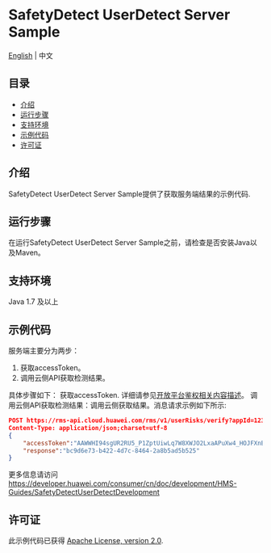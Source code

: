 # SafetyDetect UserDetect Server Sample

[English](https://github.com/HMS-Core/hms-safetydetect-demo-java/blob/master/SafetyDetect-UserDetect-Server-Sample/README.md) | 中文


## 目录

 * [介绍](#介绍)
 * [运行步骤](#运行步骤)
 * [支持环境](#支持环境)
 * [示例代码](#示例代码)
 * [许可证](#许可证)


## 介绍
SafetyDetect UserDetect Server Sample提供了获取服务端结果的示例代码.

## 运行步骤
在运行SafetyDetect UserDetect Server Sample之前，请检查是否安装Java以及Maven。
## 支持环境
Java 1.7 及以上

## 示例代码
服务端主要分为两步：
1. 获取accessToken。
2. 调用云侧API获取检测结果。

具体步骤如下：
获取accessToken.
详细请参见[开放平台鉴权相关内容描述](https://developer.huawei.com/consumer/cn/doc/HMSCore-Guides-V5/open-platform-oauth-0000001050123437-V5)。
调用云侧API获取检测结果：调用云侧获取结果。消息请求示例如下所示:

```json
POST https://rms-api.cloud.huawei.com/rms/v1/userRisks/verify?appId=123456 HTTP/1.1
Content-Type: application/json;charset=utf-8
{
    "accessToken":"AAWWHI94sgUR2RU5_P1ZptUiwLq7W8XWJO2LxaAPuXw4_HOJFXnBlN-q5_3bwlxVW_SHeDPx_s5bWW-9DjtWZsvcm9CwXe1FHJg0u-D2pcQPcb3sTxDTJeiwEb9WBPl_9w",
    "response":"bc9d6e73-b422-4d7c-8464-2a8b5ad5b525"
}
```
更多信息请访问
https://developer.huawei.com/consumer/cn/doc/development/HMS-Guides/SafetyDetectUserDetectDevelopment 

##  许可证
此示例代码已获得 [Apache License, version 2.0](http://www.apache.org/licenses/LICENSE-2.0).

